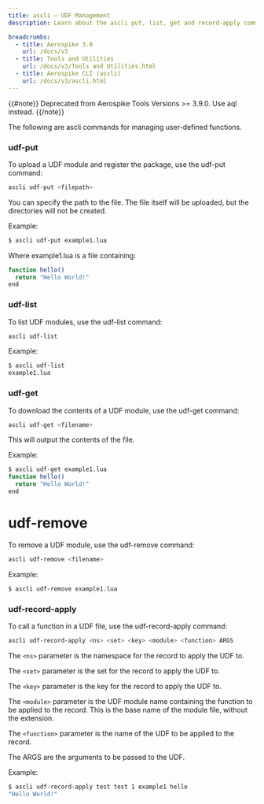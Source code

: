 ```yaml
---
title: ascli – UDF Management
description: Learn about the ascli put, list, get and record-apply commands for managing user-defined functions.

breadcrumbs:
  - title: Aerospike 3.0
    url: /docs/v3
  - title: Tools and Utilities
    url: /docs/v3/Tools and Utilities.html
  - title: Aerospike CLI (ascli)
    url: /docs/v3/ascli.html
---
```


{{#note}}
Deprecated from Aerospike Tools Versions >= 3.9.0. Use aql instead.
{{/note}}

The following are ascli commands for managing user-defined functions.


### udf-put

To upload a UDF module and register the package, use the udf-put command:

```bash
ascli udf-put <filepath>
```

You can specify the path to the file. The file itself will be uploaded, but the directories will not be created.

Example: 

```bash
$ ascli udf-put example1.lua
```

Where example1.lua is a file containing:

```bash
function hello()
  return "Hello World!"
end
```

### udf-list

To list UDF modules, use the udf-list command:

```bash
ascli udf-list
```

Example:

```bash
$ ascli udf-list
example1.lua
```

### udf-get

To download the contents of a UDF module, use the udf-get command:

```bash
ascli udf-get <filename>
```

This will output the contents of the file.

Example:

```bash
$ ascli udf-get example1.lua
function hello()
  return "Hello World!"
end
```

# udf-remove

To remove a UDF module, use the udf-remove command:

```bash
ascli udf-remove <filename>
```

Example:

```bash
$ ascli udf-remove example1.lua
```

### udf-record-apply

To call a function in a UDF file, use the udf-record-apply command:

```bash
ascli udf-record-apply <ns> <set> <key> <module> <function> ARGS
```

The `<ns>` parameter is the namespace for the record to apply the UDF to.

The `<set>` parameter is the set for the record to apply the UDF to.

The `<key>` parameter is the key for the record to apply the UDF to.

The `<module>` parameter is the UDF module name containing the function to be applied to the record. This is the base name of the module file, without the extension.

The `<function>` parameter is the name of the UDF to be applied to the record.

The ARGS are the arguments to be passed to the UDF.

Example:

```bash
$ ascli udf-record-apply test test 1 example1 hello
"Hello World!"
```
